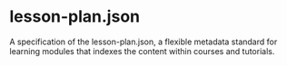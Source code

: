 lesson-plan.json
================

A specification of the lesson-plan.json, a flexible metadata standard for learning modules that indexes the content within courses and tutorials.
